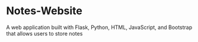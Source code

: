# Notes-Website

A web application built with Flask, Python, HTML, JavaScript, and Bootstrap that allows users to store notes
